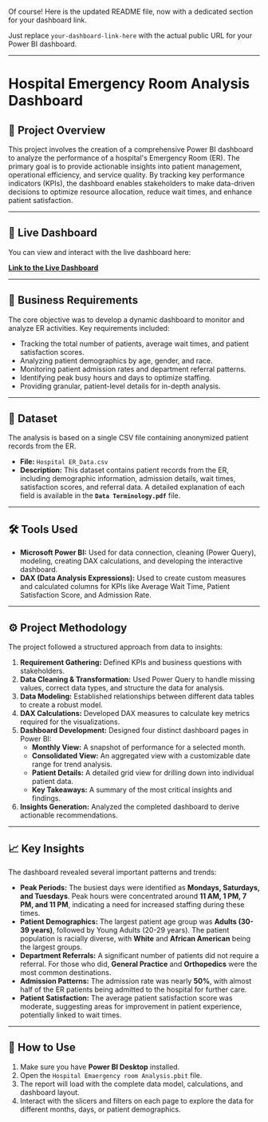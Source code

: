 Of course\! Here is the updated README file, now with a dedicated section for your dashboard link.

Just replace `your-dashboard-link-here` with the actual public URL for your Power BI dashboard.

-----

# Hospital Emergency Room Analysis Dashboard

## 🏥 Project Overview

This project involves the creation of a comprehensive Power BI dashboard to analyze the performance of a hospital's Emergency Room (ER). The primary goal is to provide actionable insights into patient management, operational efficiency, and service quality. By tracking key performance indicators (KPIs), the dashboard enables stakeholders to make data-driven decisions to optimize resource allocation, reduce wait times, and enhance patient satisfaction.

-----

## 🚀 Live Dashboard

You can view and interact with the live dashboard here:

**[Link to the Live Dashboard](https://www.google.com/search?q=https://app.powerbi.com/view?r=eyJrIjoiNDY2M2FkMGQtMmNiNS00OGVhLTk1OGItMDhhNGRmNDk3ODAxIiwidCI6ImFkODQwZTUyLTUzZDEtNDNiZS1hZmY1LWRlMDgzNDE0NjZkMSJ9)**

-----

## 🎯 Business Requirements

The core objective was to develop a dynamic dashboard to monitor and analyze ER activities. Key requirements included:

  * Tracking the total number of patients, average wait times, and patient satisfaction scores.
  * Analyzing patient demographics by age, gender, and race.
  * Monitoring patient admission rates and department referral patterns.
  * Identifying peak busy hours and days to optimize staffing.
  * Providing granular, patient-level details for in-depth analysis.

-----

## 💾 Dataset

The analysis is based on a single CSV file containing anonymized patient records from the ER.

  * **File:** `Hospital ER_Data.csv`
  * **Description:** This dataset contains patient records from the ER, including demographic information, admission details, wait times, satisfaction scores, and referral data. A detailed explanation of each field is available in the **`Data Terminology.pdf`** file.

-----

## 🛠️ Tools Used

  * **Microsoft Power BI:** Used for data connection, cleaning (Power Query), modeling, creating DAX calculations, and developing the interactive dashboard.
  * **DAX (Data Analysis Expressions):** Used to create custom measures and calculated columns for KPIs like Average Wait Time, Patient Satisfaction Score, and Admission Rate.

-----

## ⚙️ Project Methodology

The project followed a structured approach from data to insights:

1.  **Requirement Gathering:** Defined KPIs and business questions with stakeholders.
2.  **Data Cleaning & Transformation:** Used Power Query to handle missing values, correct data types, and structure the data for analysis.
3.  **Data Modeling:** Established relationships between different data tables to create a robust model.
4.  **DAX Calculations:** Developed DAX measures to calculate key metrics required for the visualizations.
5.  **Dashboard Development:** Designed four distinct dashboard pages in Power BI:
      * **Monthly View:** A snapshot of performance for a selected month.
      * **Consolidated View:** An aggregated view with a customizable date range for trend analysis.
      * **Patient Details:** A detailed grid view for drilling down into individual patient data.
      * **Key Takeaways:** A summary of the most critical insights and findings.
6.  **Insights Generation:** Analyzed the completed dashboard to derive actionable recommendations.

-----

## 📈 Key Insights

The dashboard revealed several important patterns and trends:

  * **Peak Periods:** The busiest days were identified as **Mondays, Saturdays, and Tuesdays**. Peak hours were concentrated around **11 AM, 1 PM, 7 PM, and 11 PM**, indicating a need for increased staffing during these times.
  * **Patient Demographics:** The largest patient age group was **Adults (30-39 years)**, followed by Young Adults (20-29 years). The patient population is racially diverse, with **White** and **African American** being the largest groups.
  * **Department Referrals:** A significant number of patients did not require a referral. For those who did, **General Practice** and **Orthopedics** were the most common destinations.
  * **Admission Patterns:** The admission rate was nearly **50%**, with almost half of the ER patients being admitted to the hospital for further care.
  * **Patient Satisfaction:** The average patient satisfaction score was moderate, suggesting areas for improvement in patient experience, potentially linked to wait times.

-----

## 🚀 How to Use

1.  Make sure you have **Power BI Desktop** installed.
2.  Open the `Hospital Emaergency room Analysis.pbit` file.
3.  The report will load with the complete data model, calculations, and dashboard layout.
4.  Interact with the slicers and filters on each page to explore the data for different months, days, or patient demographics.
